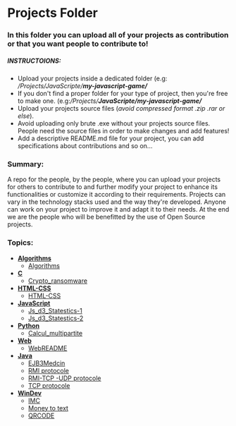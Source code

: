 # Projects Folder
### In this folder you can upload all of your projects as contribution or that you want people to contribute to!

##### INSTRUCTOIONS:
* Upload your projects inside a dedicated folder (e.g: _/Projects/JavaScripte/**my-javascript-game/**_
* If you don't find a proper folder for your type of project, then you're free to make one. (e.g:_/Projects/**JavaScripte/my-javascript-game/**_
* Upload your projects source files (_avoid compressed format .zip .rar or else_).
* Avoid uploading only brute .exe without your projects source files. People need the source files in order to make changes and add features!
* Add a descriptive README.md file for your project, you can add specifications about contributions and so on...

### Summary:
A repo for the people, by the people, where you can upload your projects for others to contribute to and further modify your project to enhance its functionalities or customize it according to their requirements. Projects can vary in the technology stacks used and the way they're developed. Anyone can work on your project to improve it and adapt it to their needs. At the end we are the people who will be benefitted by the use of Open Source projects.

### Topics:
+ [**Algorithms**](https://github.com/MicroClub-USTHB/Hacktoberfest-2k19/tree/master/Projects/Algorithms)
    - [Algorithms](https://github.com/MicroClub-USTHB/Hacktoberfest-2k19/blob/master/Projects/Algorithms/Algorithms.md)
+ [**C**](https://github.com/MicroClub-USTHB/Hacktoberfest-2k19/tree/master/Projects/C)
  - [Crypto_ransomware](https://github.com/MicroClub-USTHB/Hacktoberfest-2k19/tree/master/Projects/C/Crypto_ransomware)
+ [**HTML-CSS**](https://github.com/MicroClub-USTHB/Hacktoberfest-2k19/tree/master/Projects/HTML-CSS)
  - [HTML-CSS](https://github.com/MicroClub-USTHB/Hacktoberfest-2k19/blob/master/Projects/HTML-CSS/HTML-CSS.md)
+ [**JavaScript**](https://github.com/MicroClub-USTHB/Hacktoberfest-2k19/tree/master/Projects/JavaScript)
  - [Js_d3_Statestics-1](https://github.com/MicroClub-USTHB/Hacktoberfest-2k19/tree/master/Projects/JavaScript/Js_d3_Statestics-1)
  - [Js_d3_Statestics-2](https://github.com/MicroClub-USTHB/Hacktoberfest-2k19/tree/master/Projects/JavaScript/Js_d3_Statestics-2)
+ [**Python**](https://github.com/MicroClub-USTHB/Hacktoberfest-2k19/tree/master/Projects/Python)
  - [Calcul_multipartite](https://github.com/MicroClub-USTHB/Hacktoberfest-2k19/tree/master/Projects/Python/Calcul_multipartite)
+ [**Web**](https://github.com/MicroClub-USTHB/Hacktoberfest-2k19/tree/master/Projects/Web)
  - [WebREADME](https://github.com/MicroClub-USTHB/Hacktoberfest-2k19/blob/master/Projects/Web/WebREADME.md)
+ [**Java**](https://github.com/MicroClub-USTHB/Hacktoberfest-2k19/tree/master/Projects/java)
  - [EJB3Medcin](https://github.com/MicroClub-USTHB/Hacktoberfest-2k19/tree/master/Projects/java/EJB3Medcin)
  - [RMI protocole](https://github.com/MicroClub-USTHB/Hacktoberfest-2k19/tree/master/Projects/java/RMI%20protocole)
  - [RMI-TCP -UDP protocole](https://github.com/MicroClub-USTHB/Hacktoberfest-2k19/tree/master/Projects/java/RMI-TCP%20-UDP%20protocole)
  - [TCP protocole](https://github.com/MicroClub-USTHB/Hacktoberfest-2k19/tree/master/Projects/java/TCP%20protocole)
+ [**WinDev**](https://github.com/MicroClub-USTHB/Hacktoberfest-2k19/tree/master/Projects/windev)
  - [IMC](https://github.com/MicroClub-USTHB/Hacktoberfest-2k19/tree/master/Projects/windev/IMC)
  - [Money to text](https://github.com/MicroClub-USTHB/Hacktoberfest-2k19/tree/master/Projects/windev/Money%20to%20text)
  - [QRCODE](https://github.com/MicroClub-USTHB/Hacktoberfest-2k19/tree/master/Projects/windev/QRCODE)
